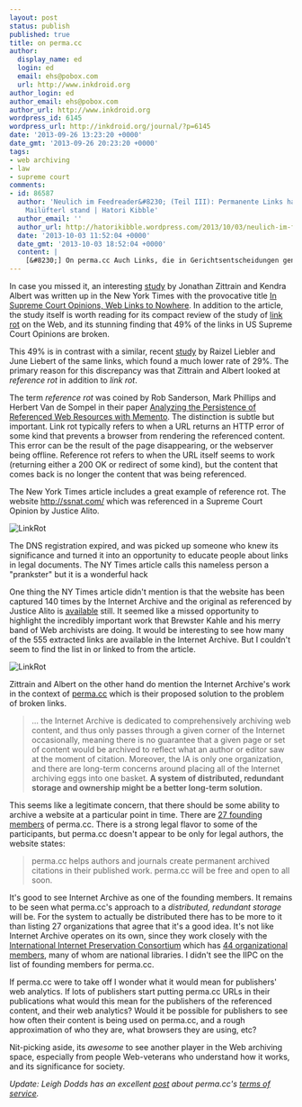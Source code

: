 ```yaml
---
layout: post
status: publish
published: true
title: on perma.cc
author:
  display_name: ed
  login: ed
  email: ehs@pobox.com
  url: http://www.inkdroid.org
author_login: ed
author_email: ehs@pobox.com
author_url: http://www.inkdroid.org
wordpress_id: 6145
wordpress_url: http://inkdroid.org/journal/?p=6145
date: '2013-09-26 13:23:20 +0000'
date_gmt: '2013-09-26 20:23:20 +0000'
tags:
- web archiving
- law
- supreme court
comments:
- id: 86587
  author: 'Neulich im Feedreader&#8230; (Teil III): Permanente Links halten auch einem
    Mailüfterl stand | Hatori Kibble'
  author_email: ''
  author_url: http://hatorikibble.wordpress.com/2013/10/03/neulich-im-feedreader-teil-iii-permanente-links-halten-auch-einem-mailufterl-stand/
  date: '2013-10-03 11:52:04 +0000'
  date_gmt: '2013-10-03 18:52:04 +0000'
  content: |
    [&#8230;] On perma.cc Auch Links, die in Gerichtsentscheidungen genannt werden, veralten und sind irgendwann einmal nicht mehr zugänglich. [&#8230;]
---
```

<p>In case you missed it, an interesting <a href="http://papers.ssrn.com/sol3/papers.cfm?abstract_id=2329161">study</a> by Jonathan Zittrain and Kendra Albert was written up in the New York Times with the provocative title <a href="http://www.nytimes.com/2013/09/24/us/politics/in-supreme-court-opinions-clicks-that-lead-nowhere.html">In Supreme Court Opinions, Web Links to Nowhere</a>. In addition to the article, the study itself is worth reading for its compact review of the study of <a href="https://en.wikipedia.org/wiki/Link_rot">link rot</a> on the Web, and its stunning finding that 49% of the links in US Supreme Court Opinions are broken.</p>
<p>This 49% is in contrast with a similar, recent <a href="http://digitalcommons.law.yale.edu/yjolt/vol15/iss2/2/">study</a> by Raizel Liebler and June Liebert of the same links, which found a much lower rate of 29%. The primary reason for this discrepancy was that Zittrain and Albert looked at <em>reference rot</em> in addition to <em>link rot</em>.</p>
<p>The term <em>reference rot</em> was coined by Rob Sanderson, Mark Phillips and Herbert Van de Sompel in their paper <a href="http://arxiv.org/abs/1105.3459">Analyzing the Persistence of Referenced Web Resources with Memento</a>. The distinction is subtle but important. Link rot typically refers to when a URL returns an HTTP error of some kind that prevents a browser from rendering the referenced content. This error can be the result of the page disappearing, or the webserver being offline. Reference rot refers to when the URL itself seems to work (returning either a 200 OK or redirect of some kind), but the content that comes back is no longer the content that was being referenced.</p>
<p>The New York Times article includes a great example of reference rot. The website <a href="http://ssnat.com/">http://ssnat.com/</a> which was referenced in a Supreme Court Opinion by Justice Alito.</p>
<p><img src="http://inkdroid.org/images/linkrot1.png" alt="LinkRot" /></p>
<p>The DNS registration expired, and was picked up someone who knew its significance and turned it into an opportunity to educate people about links in legal documents. The NY Times article calls this nameless person a "prankster" but it is a wonderful hack</p>
<p>One thing the NY Times article didn't mention is that the website has been captured 140 times by the Internet Archive and the original as referenced by Justice Alito is <a href="http://web.archive.org/web/20110529180722/http://ssnat.com/">available</a> still. It seemed like a missed opportunity to highlight the incredibly important work that Brewster Kahle and his merry band of Web archivists are doing. It would be interesting to see how many of the 555 extracted links are available in the Internet Archive. But I couldn't seem to find the list in or linked to from the article.</p>
<p><img src="http://inkdroid.org/images/linkrot2.png" alt="LinkRot" /></p>
<p>Zittrain and Albert on the other hand do mention the Internet Archive's work in the context of <a href="http://perma.cc">perma.cc</a> which is their proposed solution to the problem of broken links.</p>
<blockquote>
<p>... the Internet Archive is dedicated to comprehensively archiving web content, and thus only passes through a given corner of the Internet occasionally, meaning there is no guarantee that a given page or set of content would be archived to reflect what an author or editor saw at the moment of citation. Moreover, the IA is only one organization, and there are long-term concerns around placing all of the Internet archiving eggs into one basket. <strong>A system of distributed, redundant storage and ownership might be a better long-term solution.</strong></p>
</blockquote>
<p>This seems like a legitimate concern, that there should be some ability to archive a website at a particular point in time. There are <a href="http://blogs.law.harvard.edu/futureoftheinternet/2013/09/22/perma/">27 founding members</a> of perma.cc. There is a strong legal flavor to some of the participants, but perma.cc doesn't appear to be only for legal authors, the website states:</p>
<blockquote>
<p>perma.cc helps authors and journals create permanent archived citations in their published work. perma.cc will be free and open to all soon.</p>
</blockquote>
<p>It's good to see Internet Archive as one of the founding members. It remains to be seen what perma.cc's approach to a <em>distributed, redundant storage</em> will be. For the system to actually be distributed there has to be more to it than listing 27 organizations that agree that it's a good idea. It's not like Internet Archive operates on its own, since they work closely with the <a href="http://netpreserve.org">International Internet Preservation Consortium</a> which has <a href="http://netpreserve.org/about-us/members">44 organizational members</a>, many of whom are national libraries. I didn't see the IIPC on the list of founding members for perma.cc.</p>
<p>If perma.cc were to take off I wonder what it would mean for publishers' web analytics. If lots of publishers start putting perma.cc URLs in their publications what would this mean for the publishers of the referenced content, and their web analytics? Would it be possible for publishers to see how often their content is being used on perma.cc, and a rough approximation of who they are, what browsers they are using, etc?</p>
<p>Nit-picking aside, its <em>awesome</em> to see another player in the Web archiving space, especially from people Web-veterans who understand how it works, and its significance for society.</p>
<p><em>Update: Leigh Dodds has an excellent <a href="http://blog.ldodds.com/2013/09/25/its-more-than-the-link/">post</a> about perma.cc's <a href="http://www.perma.cc/static/doc/Perma.cc_TOS.pdf">terms of service</a>.</em></p>
